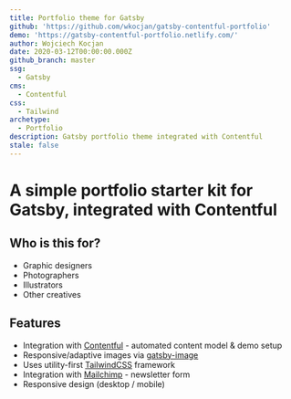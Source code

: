 ```yaml
---
title: Portfolio theme for Gatsby
github: 'https://github.com/wkocjan/gatsby-contentful-portfolio'
demo: 'https://gatsby-contentful-portfolio.netlify.com/'
author: Wojciech Kocjan
date: 2020-03-12T00:00:00.000Z
github_branch: master
ssg:
  - Gatsby
cms:
  - Contentful
css:
  - Tailwind
archetype:
  - Portfolio
description: Gatsby portfolio theme integrated with Contentful
stale: false
---
```


# A simple portfolio starter kit for Gatsby, integrated with Contentful

## Who is this for?

- Graphic designers
- Photographers
- Illustrators
- Other creatives

## Features

- Integration with [Contentful](https://www.contentful.com) - automated content model & demo setup
- Responsive/adaptive images via [gatsby-image](https://www.gatsbyjs.org/packages/gatsby-image/)
- Uses utility-first [TailwindCSS](https://tailwindcss.com/) framework
- Integration with [Mailchimp](https://mailchimp.com/) - newsletter form
- Responsive design (desktop / mobile)
